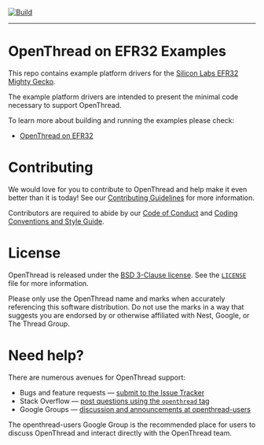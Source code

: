 [![Build][ot-gh-action-build-svg]][ot-gh-action-build]

[ot-gh-action-build]: https://github.com/openthread/ot-efr32/actions?query=workflow%3ABuild+branch%3Amain+event%3Apush
[ot-gh-action-build-svg]: https://github.com/openthread/ot-efr32/workflows/Build/badge.svg?branch=main&event=push

---

# OpenThread on EFR32 Examples

This repo contains example platform drivers for the [Silicon Labs EFR32 Mighty Gecko][efr32mg].

[efr32mg]: https://www.silabs.com/support/getting-started/mesh-networking/thread/mighty-gecko

The example platform drivers are intended to present the minimal code necessary to support OpenThread.

To learn more about building and running the examples please check:

- [OpenThread on EFR32][efr32-page]

[efr32-page]: ./src/README.md

# Contributing

We would love for you to contribute to OpenThread and help make it even better than it is today! See our [Contributing Guidelines](https://github.com/openthread/openthread/blob/main/CONTRIBUTING.md) for more information.

Contributors are required to abide by our [Code of Conduct](https://github.com/openthread/openthread/blob/main/CODE_OF_CONDUCT.md) and [Coding Conventions and Style Guide](https://github.com/openthread/openthread/blob/main/STYLE_GUIDE.md).

# License

OpenThread is released under the [BSD 3-Clause license](https://github.com/openthread/ot-efr32/blob/main/LICENSE). See the [`LICENSE`](https://github.com/openthread/ot-efr32/blob/main/LICENSE) file for more information.

Please only use the OpenThread name and marks when accurately referencing this software distribution. Do not use the marks in a way that suggests you are endorsed by or otherwise affiliated with Nest, Google, or The Thread Group.

# Need help?

There are numerous avenues for OpenThread support:

- Bugs and feature requests — [submit to the Issue Tracker](https://github.com/openthread/openthread/issues)
- Stack Overflow — [post questions using the `openthread` tag](http://stackoverflow.com/questions/tagged/openthread)
- Google Groups — [discussion and announcements at openthread-users](https://groups.google.com/forum/#!forum/openthread-users)

The openthread-users Google Group is the recommended place for users to discuss OpenThread and interact directly with the OpenThread team.
